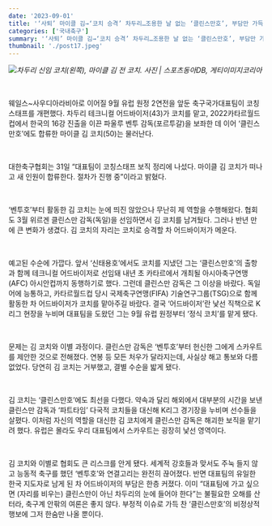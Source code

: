 ```yaml
---
date: '2023-09-01'
title: '‘사퇴’ 마이클 김→‘코치 승격’ 차두리…조용한 날 없는 ‘클린스만호’, 부담만 가득'
categories: ['국내축구']
summary: '‘사퇴’ 마이클 김→‘코치 승격’ 차두리…조용한 날 없는 ‘클린스만호’, 부담만 가득'
thumbnail: './post17.jpeg'
---
```


![](https://imgnews.pstatic.net/image/382/2023/09/01/0001072449_001_20230901070103319.jpg?type=w647)_차두리 신임 코치(왼쪽), 마이클 김 전 코치. 사진 | 스포츠동아DB, 게티이미지코리아_

<br />

웨일스~사우디아라비아로 이어질 9월 유럽 원정 2연전을 앞둔 축구국가대표팀이 코칭스태프를 개편했다. 차두리 테크니컬 어드바이저(43)가 코치를 맡고, 2022카타르월드컵에서 한국의 16강 진출을 이끈 파울루 벤투 감독(포르투갈)을 보좌한 데 이어 ‘클린스만호’에도 합류한 마이클 김 코치(50)는 물러난다.

<br />
  
대한축구협회는 31일 “대표팀이 코칭스태프 보직 정리에 나섰다. 마이클 김 코치가 떠나고 새 인원이 합류한다. 절차가 진행 중”이라고 밝혔다.

<br />
  
‘벤투호’부터 활동한 김 코치는 눈에 띄진 않았으나 무난히 제 역할을 수행해왔다. 협회도 3월 위르겐 클린스만 감독(독일)을 선임하면서 김 코치를 남겨뒀다. 그러나 반년 만에 큰 변화가 생겼다. 김 코치의 자리는 코치로 승격할 차 어드바이저가 메운다.  
  
<br />

예고된 수순에 가깝다. 앞서 ‘신태용호’에서도 코치를 지냈던 그는 ‘클린스만호’의 출항과 함께 테크니컬 어드바이저로 선임돼 내년 초 카타르에서 개최될 아시아축구연맹(AFC) 아시안컵까지 동행하기로 했다. 그런데 클린스만 감독은 그 이상을 바랐다. 독일어에 능통하고, 카타르월드컵 당시 국제축구연맹(FIFA) 기술연구그룹(TSG)으로 함께 활동한 차 어드바이저가 코치를 맡아주길 바랐다. 결국 ‘어드바이저’란 낯선 직책으로 K리그 현장을 누비며 대표팀을 도왔던 그는 9월 유럽 원정부터 ‘정식 코치’를 맡게 됐다.

<br />

문제는 김 코치와 이별 과정이다. 클린스만 감독은 ‘벤투호’부터 헌신한 그에게 스카우트를 제안한 것으로 전해졌다. 연봉 등 모든 처우가 달라지는데, 사실상 해고 통보와 다름없었다. 당연히 김 코치는 거부했고, 결별 수순을 밟게 됐다.

<br />

김 코치는 ‘클린스만호’에도 최선을 다했다. 약속과 달리 해외에서 대부분의 시간을 보낸 클린스만 감독과 ‘파트타임’ 다국적 코치들을 대신해 K리그 경기장을 누비며 선수들을 살폈다. 이처럼 자신의 역할을 대신한 김 코치에게 클린스만 감독은 해괴한 보직을 맡기려 했다. 유럽은 몰라도 우리 대표팀에서 스카우트는 굉장히 낯선 영역이다.

<br />

김 코치와 이별로 협회도 큰 리스크를 안게 됐다. 세계적 강호들과 맞서도 주눅 들지 않고 능동적 축구를 했던 ‘벤투호’와 연결고리는 완전히 끊어졌다. 반면 대표팀의 유일한 한국 지도자로 남게 된 차 어드바이저의 부담은 한층 커졌다. 이미 “대표팀에 가고 싶으면 (자리를 비우는) 클린스만이 아닌 차두리의 눈에 들어야 한다”는 불필요한 오해를 산 터라, 축구계 안팎의 여론은 좋지 않다. 부정적 이슈로 가득 찬 ‘클린스만호’의 비정상적 행보에 그저 한숨만 나올 뿐이다.
